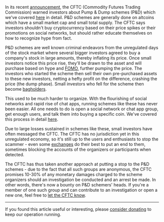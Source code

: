 In its recent [announcement][link], the CFTC (Commodity Futures Trading Commission) warned investors about Pump & Dump schemes (P&D) which we've covered [here][ovdje] in detail. P&D schemes are generally done on altcoins which have a small market cap and small total supply. The CFTC says investors shouldn't buy cryptocurrency based on their price spikes or their promotions on social networks, but should rather educate themselves on how to recognize hype from fact.

P&D schemes are well known criminal endeavors from the unregulated days of the stock market where several bigger investors agreed to buy a company's stock in large amounts, thereby inflating its price. Once small investors notice this price rise, they'll be drawn to the asset and will purchase based on hype and [FOMO], further pumping the price. The investors who started the scheme then sell their own pre-purchased assets to these new investors, netting a hefty profit on the difference, crashing the price (the dump phase). Small investors who fell for the scheme then become [bagholders][bag].

This used to be much harder to organize. With the flourishing of social networks and rapid rise of chat apps, running schemes like these has never been easier. All one needs to do is open a social network or chat app group, get enough users, and talk them into buying a specific coin. We've covered this process in detail [here][ovdje].

Due to large losses sustained in schemes like these, small investors have often messaged the CFTC. The CFTC has no jurisdiction yet in this unregulated economy, so it's still up to the users and enthusiasts to stop the scammer - even some [exchanges][exc] do their best to put an end to them, sometimes blocking the accounts of the organizers or participants when detected.

The CFTC has thus taken another approach at putting a stop to the P&D schemes - due to the fact that all such groups are anonymous, the CFTC promises 10-30% of any monetary damages charged to the scheme organizers should an investigation be conducted and an arrest be made. In other words, there's now a bounty on P&D schemers' heads. If you're a member of one such group and can contribute to an investigation or open a new one, feel free to [let the CFTC know][report].

---

If you found this article useful or interesting, please [consider donating][donate] to keep our operation running.

[donate]: https://bitfalls.com/donate
[report]: http://www.cftc.gov/ConsumerProtection/FileaTiporComplaint/index.htm
[link]: http://www.cftc.gov/idc/groups/public/@customerprotection/documents/file/customeradvisory_pumpdump0218.pdf
[alt]: https://bitfalls.com/hr/glossary/#alt-coins
[bag]: https://bitfalls.com/hr/glossary/#bagholder
[exc]: https://bitfalls.com/hr/glossary/#exchange
[shit]: https://bitfalls.com/hr/glossary/#ath
[ovdje]: https://bitfalls.com/hr/2018/01/12/anatomy-pump-dump-group/
[cc]: https://bitfalls.com/hr/2017/08/20/cryptocurrency/

[FOMO]: https://bitfalls.com/hr/glossary/#fomo
